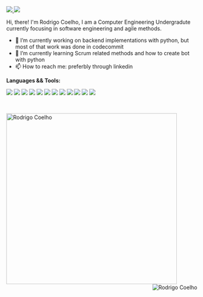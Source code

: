 <a href = "mailto:rodrigosodrecoelho@gmail.com" target="_blank">
    <img src="https://img.shields.io/badge/Gmail-D14836?style=for-the-badge&logo=gmail&logoColor=white" target="_blank">
  </a> 
<a href="https://www.linkedin.com/in/rs-coelho/" target="_blank">
  <img src="https://img.shields.io/badge/linkedin-%230077B5.svg?&style=for-the-badge&logo=linkedin&logoColor=white" />
</a>

<!--
**rs-coelho/rs-coelho** is a ✨ _special_ ✨ repository because its `README.md` (this file) appears on your GitHub profile.-->
Hi, there! I'm Rodrigo Coelho, I am a Computer Engineering Undergradute currently focusing in software engineering and agile methods.

- 🔭 I’m currently working on backend implementations with python, but most of that work was done in codecommit
- 🌱 I’m currently learning Scrum related methods and how to create bot with python
- 📫 How to reach me: preferbly through linkedin

**Languages && Tools:**  

<p align="left">
  <img src="https://img.shields.io/badge/Python-3776AB?style=for-the-badge&logo=python&logoColor=white" />
  <img src="https://img.shields.io/badge/JavaScript-F7DF1E?style=for-the-badge&logo=javascript&logoColor=black" />
  <img src="https://img.shields.io/badge/Java-ED8B00?style=for-the-badge&logo=java&logoColor=white" />
  <img src="https://img.shields.io/badge/C-00599C?style=for-the-badge&logo=c&logoColor=white" />
  <img src="https://img.shields.io/badge/Git-F05032?style=for-the-badge&logo=git&logoColor=white" />
  <img src="https://img.shields.io/badge/Linux-FCC624?style=for-the-badge&logo=linux&logoColor=black" />
  <img src="https://img.shields.io/badge/Amazon_AWS-232F3E?style=for-the-badge&logo=amazon-aws&logoColor=white" />
  <img src="https://img.shields.io/badge/PostgreSQL-316192?style=for-the-badge&logo=postgresql&logoColor=white" />
  <img src="https://img.shields.io/badge/MySQL-005C84?style=for-the-badge&logo=mysql&logoColor=white" />
  <img src="https://img.shields.io/badge/HTML5-E34F26?style=for-the-badge&logo=html5&logoColor=white" />
  <img src="https://img.shields.io/badge/CSS3-1572B6?style=for-the-badge&logo=css3&logoColor=white" />
  <img src="https://img.shields.io/badge/Bootstrap-563D7C?style=for-the-badge&logo=bootstrap&logoColor=white" />
</p>
<br />
<p>  
  <img align="left" src="https://github-readme-stats.vercel.app/api?username=rs-coelho&count_private=true&show_icons=true&theme=highcontrast" alt="Rodrigo Coelho" width="450px"/>
</p>
<br />
<p>
    <img align="right" src="https://github-readme-stats.vercel.app/api/top-langs/?username=rs-coelho&layout=compact&theme=highcontrast" alt="Rodrigo Coelho" />
</p>
<br />
<br />
<br />
<br />
<br />
<br />
<br />
<br />

